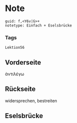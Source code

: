# Note
```
guid: f,<Y6v|G>+
notetype: Einfach + Eselsbrücke
```

### Tags
```
Lektion56
```

## Vorderseite
ἀντιλέγω

## Rückseite
widersprechen, bestreiten

## Eselsbrücke

